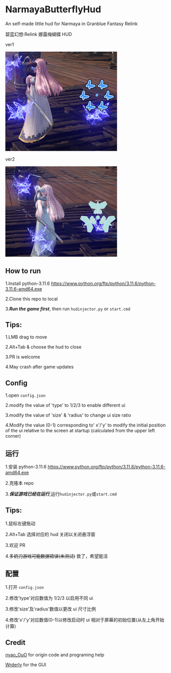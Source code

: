 # NarmayaButterflyHud

An self-made little hud for Narmaya in Granblue Fantasy Relink

碧蓝幻想:Relink 娜露梅蝴蝶 HUD

ver1

<img title="" src="./img/previewimg1.png" alt="preview" width="350" data-align="inline">

ver2

<img title="" src="./img/previewdraw1.png" alt="previewimg1.png" width="350" data-align="inline">

## How to run

1.Install python-3.11.6 https://www.python.org/ftp/python/3.11.6/python-3.11.6-amd64.exe

2.Clone this repo to local

3.**_Run the game first_**, then run `hudinjector.py` or `start.cmd`

## Tips:

1.LMB drag to move

2.Alt+Tab & choose the hud to close

3.PR is welcome

4.May crash after game updates

## Config

1.open `config.json`

2.modify the value of 'type' to 1/2/3 to enable different ui

3.modify the value of 'size' & 'radius' to change ui size ratio

4.Modify the value (0-1) corresponding to' x'/'y' to modify the initial position of the ui relative to the screen at startup (calculated from the upper left corner)

## 运行

1.安装 python-3.11.6 https://www.python.org/ftp/python/3.11.6/python-3.11.6-amd64.exe

2.克隆本 repo

3.**_保证游戏已经在运行_**,运行`hudinjector.py`或`start.cmd`

## Tips:

1.鼠标左键拖动

2.Alt+Tab 选择对应的 hud 关闭以关闭悬浮窗

3.欢迎 PR

4.~~多奶刀游戏可能数据错误(未测试)~~ 救了，希望能活

## 配置

1.打开 `config.json`

2.修改'type'对应数值为 1/2/3 以启用不同 ui

3.修改'size'及'radius'数值以更改 ui 尺寸比例

4.修改'x'/'y'对应数值(0-1)以修改启动时 ui 相对于屏幕的初始位置(从左上角开始计算)

## Credit

[nyao_OuO](https://github.com/nyaoouo) for origin code and programing help

[Wrderly](https://github.com/Wrderly) for the GUI
